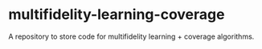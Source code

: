 # multifidelity-learning-coverage
A repository to store code for multifidelity learning + coverage algorithms.
